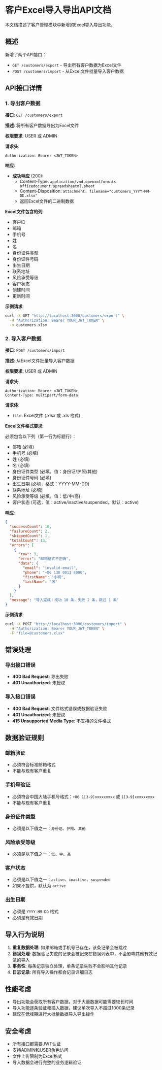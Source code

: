 # 客户Excel导入导出API文档

本文档描述了客户管理模块中新增的Excel导入导出功能。

## 概述

新增了两个API接口：
- `GET /customers/export` - 导出所有客户数据为Excel文件
- `POST /customers/import` - 从Excel文件批量导入客户数据

## API接口详情

### 1. 导出客户数据

**接口**: `GET /customers/export`

**描述**: 将所有客户数据导出为Excel文件

**权限要求**: USER 或 ADMIN

**请求头**:
```
Authorization: Bearer <JWT_TOKEN>
```

**响应**:
- **成功响应** (200):
  - Content-Type: `application/vnd.openxmlformats-officedocument.spreadsheetml.sheet`
  - Content-Disposition: `attachment; filename="customers_YYYY-MM-DD.xlsx"`
  - 返回Excel文件的二进制数据

**Excel文件包含的列**:
- 客户ID
- 邮箱
- 手机号
- 姓
- 名
- 身份证件类型
- 身份证件号码
- 出生日期
- 联系地址
- 风险承受等级
- 客户状态
- 创建时间
- 更新时间

**示例请求**:
```bash
curl -X GET "http://localhost:3000/customers/export" \
  -H "Authorization: Bearer YOUR_JWT_TOKEN" \
  -o customers.xlsx
```

### 2. 导入客户数据

**接口**: `POST /customers/import`

**描述**: 从Excel文件批量导入客户数据

**权限要求**: USER 或 ADMIN

**请求头**:
```
Authorization: Bearer <JWT_TOKEN>
Content-Type: multipart/form-data
```

**请求体**:
- `file`: Excel文件 (.xlsx 或 .xls 格式)

**Excel文件格式要求**:

必须包含以下列（第一行为标题行）：
- 邮箱 (必填)
- 手机号 (必填)
- 姓 (必填)
- 名 (必填)
- 身份证件类型 (必填，值：身份证/护照/其他)
- 身份证件号码 (必填)
- 出生日期 (必填，格式：YYYY-MM-DD)
- 联系地址 (必填)
- 风险承受等级 (必填，值：低/中/高)
- 客户状态 (可选，值：active/inactive/suspended，默认：active)

**响应**:
```json
{
  "successCount": 10,
  "failureCount": 2,
  "skippedCount": 1,
  "totalCount": 13,
  "errors": [
    {
      "row": 3,
      "error": "邮箱格式不正确",
      "data": {
        "email": "invalid-email",
        "phone": "+86 138 0013 8000",
        "firstName": "小明",
        "lastName": "张"
      }
    }
  ],
  "message": "导入完成：成功 10 条，失败 2 条，跳过 1 条"
}
```

**示例请求**:
```bash
curl -X POST "http://localhost:3000/customers/import" \
  -H "Authorization: Bearer YOUR_JWT_TOKEN" \
  -F "file=@customers.xlsx"
```

## 错误处理

### 导出接口错误
- **400 Bad Request**: 导出失败
- **401 Unauthorized**: 未授权

### 导入接口错误
- **400 Bad Request**: 文件格式错误或数据验证失败
- **401 Unauthorized**: 未授权
- **415 Unsupported Media Type**: 不支持的文件格式

## 数据验证规则

### 邮箱验证
- 必须符合标准邮箱格式
- 不能与现有客户重复

### 手机号验证
- 必须符合中国大陆手机号格式：`+86 1[3-9]xxxxxxxxx` 或 `1[3-9]xxxxxxxxx`
- 不能与现有客户重复

### 身份证件类型
- 必须是以下值之一：`身份证`、`护照`、`其他`

### 风险承受等级
- 必须是以下值之一：`低`、`中`、`高`

### 客户状态
- 必须是以下值之一：`active`、`inactive`、`suspended`
- 如果不提供，默认为 `active`

### 出生日期
- 必须是 `YYYY-MM-DD` 格式
- 必须是有效日期

## 导入行为说明

1. **重复数据处理**: 如果邮箱或手机号已存在，该条记录会被跳过
2. **错误处理**: 数据验证失败的记录会被记录在错误列表中，不会影响其他有效记录的导入
3. **事务性**: 每条记录独立处理，单条记录失败不会影响其他记录
4. **日志记录**: 所有导入操作都会记录详细日志

## 性能考虑

- 导出功能会获取所有客户数据，对于大量数据可能需要较长时间
- 导入功能逐条验证和插入数据，建议单次导入不超过1000条记录
- 建议在低峰期进行大批量数据导入导出操作

## 安全考虑

- 所有接口都需要JWT认证
- 支持ADMIN和USER角色访问
- 文件上传限制为Excel格式
- 导入数据会进行完整的业务逻辑验证
